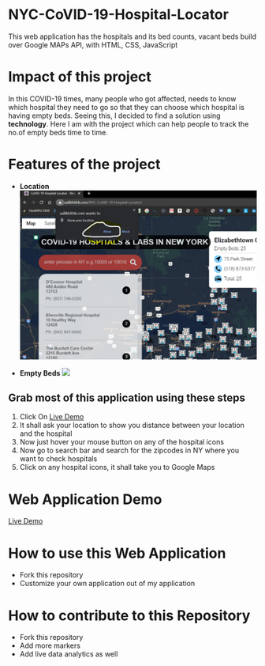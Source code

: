 # NYC-CoVID-19-Hospital-Locator
This web application has the hospitals and its bed counts, vacant beds build over Google MAPs API, with HTML, CSS, JavaScript

# Impact of this project
In this COVID-19 times, many people who got affected, needs to know which hospital they need to go so that they can choose which hospital is having empty beds. Seeing this, I decided to find a solution using **technology**. Here I am with the project which can help people to track the no.of empty beds time to time.


# Features of the project
* **Location**
![](./img/location.png)

* **Empty Beds**
![](./img/empty_beds.png)


## Grab most of this application using these steps

<ol>
  <li>Click On <a href="https://sailikhithk.com/NYC-CoVID-19-Hospital-Locator/" target="_blank">Live Demo</a></li>
  <li>It shall ask your location to show you distance between your location and the hospital</li>
  <li>Now just hover your mouse button on any of the hospital icons</li>
  <li>Now go to search bar and search for the zipcodes in NY where you want to check hospitals</li>
  <li>Click on any hospital icons, it shall take you to Google Maps</li>
  </ol>





# Web Application Demo

<a href="https://sailikhithk.com/NYC-CoVID-19-Hospital-Locator/" target="_blank">Live Demo</a>

# How to use this Web Application 
* Fork this repository
* Customize your own application out of my application

# How to contribute to this Repository
* Fork this repository
* Add more markers
* Add live data analytics as well
